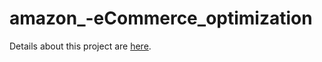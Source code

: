 # amazon_-eCommerce_optimization

Details about this project are [here](https://docs.google.com/presentation/d/e/2PACX-1vQp3ZvqwVdC_LDtXzRin33k4WeS9s8xXqv1vffy32mdbfrt-R1X8DX-ZE9OkEhMOkUeupo1J8sqRATx/pub?start=false&loop=false&delayms=3000).

